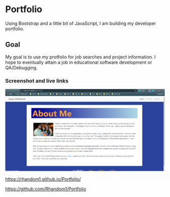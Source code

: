 # Portfolio

Using Bootstrap and a little bit of JavaScript, I am building my developer portfolio.

## Goal

My goal is to use my protfolio for job searches and project information. I hope to eventually attain a job in educational software development or QA/Debugging.

### Screenshot and live links

![portfolio live](./Assets/Images/portfolioLive.png)

https://rhandom1.github.io/Portfolio/

https://github.com/Rhandom1/Portfolio

